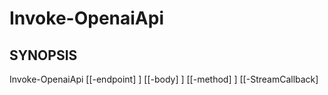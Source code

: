 ﻿---
external help file: powershai-help.xml
schema: 2.0.0
powershai: true
---

# Invoke-OpenaiApi

## SYNOPSIS <!--!= @#Synop !-->

Invoke-OpenaiApi [[-endpoint] <Object>] [[-body] <Object>] [[-method] <Object>] [[-StreamCallback] <Object>] [[-Token] <Object>] [[-JsonDepth] <Object>] [<CommonParameters>]


## SYNTAX <!--!= @#Syntax !-->

```
Invoke-OpenaiApi [[-endpoint] <Object>] [[-body] <Object>] [[-method] <Object>] [[-StreamCallback] <Object>] [[-Token] <Object>] [[-JsonDepth] <Object>] [<CommonParameters>]
```

## PARAMETERS <!--!= @#Params !-->

### -JsonDepth

```yml
Parameter Set: (All)
Type: Object
Aliases: 
Accepted Values: 
Required: false
Position: 5
Default Value: 
Accept pipeline input: false
Accept wildcard characters: 
```

### -StreamCallback

```yml
Parameter Set: (All)
Type: Object
Aliases: 
Accepted Values: 
Required: false
Position: 3
Default Value: 
Accept pipeline input: false
Accept wildcard characters: 
```

### -Token

```yml
Parameter Set: (All)
Type: Object
Aliases: 
Accepted Values: 
Required: false
Position: 4
Default Value: 
Accept pipeline input: false
Accept wildcard characters: 
```

### -body

```yml
Parameter Set: (All)
Type: Object
Aliases: 
Accepted Values: 
Required: false
Position: 1
Default Value: 
Accept pipeline input: false
Accept wildcard characters: 
```

### -endpoint

```yml
Parameter Set: (All)
Type: Object
Aliases: 
Accepted Values: 
Required: false
Position: 0
Default Value: 
Accept pipeline input: false
Accept wildcard characters: 
```

### -method

```yml
Parameter Set: (All)
Type: Object
Aliases: 
Accepted Values: 
Required: false
Position: 2
Default Value: 
Accept pipeline input: false
Accept wildcard characters: 
```


<!--PowershaiAiDocBlockStart-->
_Traducido automáticamente usando PowershAI e IA._
<!--PowershaiAiDocBlockEnd-->
